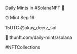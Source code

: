 Daily Mints in #SolanaNFT 🚀

⏰ Mint Sep 16

15UTC @okay_deerz_sol

🔗 thunft.com/daily-mints/solana

#NFTCollections
